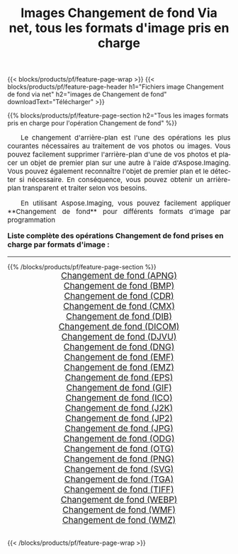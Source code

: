 ﻿---
title: Images Changement de fond Via net, tous les formats d'image pris en charge 
weight: 3920
url: /fr/net/change-background/ 
lang: fr
langdirlevel: 2
locales: zh-hans,ja,it,ru,de,es,fr,nl,id,lt,pl,pt,vi,tr,ko,zh-hant,ar,hi,th,sv,cs,uk,he
description: En utilisant Aspose.Imaging, vous pouvez facilement Changement de fond images Via net
---

{{< blocks/products/pf/feature-page-wrap >}}
{{< blocks/products/pf/feature-page-header h1="Fichiers image Changement de fond via net" h2="images de Changement de fond" downloadText="Télécharger" >}}


{{% blocks/products/pf/feature-page-section  h2="Tous les images formats pris en charge pour l'opération Changement de fond" %}}
<p align="justify" style="text-indent:2em;font-size:15px;">
Le changement d'arrière-plan est l'une des opérations les plus courantes nécessaires au traitement de vos photos ou images. Vous pouvez facilement supprimer l'arrière-plan d'une de vos photos et placer un objet de premier plan sur une autre à l'aide d'Aspose.Imaging. Vous pouvez également reconnaître l'objet de premier plan et le détecter si nécessaire. En conséquence, vous pouvez obtenir un arrière-plan transparent et traiter selon vos besoins.
</p>
<p align="justify" style="text-indent:2em;font-size:15px;">
En utilisant Aspose.Imaging, vous pouvez facilement appliquer **Changement de fond** pour différents formats d'image par programmation
</p>
<h3 style="margin-top:16px;">
Liste complète des opérations Changement de fond prises en charge par formats d'image :
</h3>
<hr/>
{{% /blocks/products/pf/feature-page-section %}}
<div class="container-fluid productfamilypage bg-gray">
    <div class="convertypes bg-gray agp-content section">
        <div class="container">
		<div class="row other-converters" style="gap: 10px;font-size: 19px;text-align:center;">
		    <div class='col-md-3 other-converter remove-lp remove-rp'><a href="/imaging/fr/net/change-background/apng/" style="padding:15px;">Changement de fond (APNG)</a></div><div class='col-md-3 other-converter remove-lp remove-rp'><a href="/imaging/fr/net/change-background/bmp/" style="padding:15px;">Changement de fond (BMP)</a></div><div class='col-md-3 other-converter remove-lp remove-rp'><a href="/imaging/fr/net/change-background/cdr/" style="padding:15px;">Changement de fond (CDR)</a></div><div class='col-md-3 other-converter remove-lp remove-rp'><a href="/imaging/fr/net/change-background/cmx/" style="padding:15px;">Changement de fond (CMX)</a></div><div class='col-md-3 other-converter remove-lp remove-rp'><a href="/imaging/fr/net/change-background/dib/" style="padding:15px;">Changement de fond (DIB)</a></div><div class='col-md-3 other-converter remove-lp remove-rp'><a href="/imaging/fr/net/change-background/dicom/" style="padding:15px;">Changement de fond (DICOM)</a></div><div class='col-md-3 other-converter remove-lp remove-rp'><a href="/imaging/fr/net/change-background/djvu/" style="padding:15px;">Changement de fond (DJVU)</a></div><div class='col-md-3 other-converter remove-lp remove-rp'><a href="/imaging/fr/net/change-background/dng/" style="padding:15px;">Changement de fond (DNG)</a></div><div class='col-md-3 other-converter remove-lp remove-rp'><a href="/imaging/fr/net/change-background/emf/" style="padding:15px;">Changement de fond (EMF)</a></div><div class='col-md-3 other-converter remove-lp remove-rp'><a href="/imaging/fr/net/change-background/emz/" style="padding:15px;">Changement de fond (EMZ)</a></div><div class='col-md-3 other-converter remove-lp remove-rp'><a href="/imaging/fr/net/change-background/eps/" style="padding:15px;">Changement de fond (EPS)</a></div><div class='col-md-3 other-converter remove-lp remove-rp'><a href="/imaging/fr/net/change-background/gif/" style="padding:15px;">Changement de fond (GIF)</a></div><div class='col-md-3 other-converter remove-lp remove-rp'><a href="/imaging/fr/net/change-background/ico/" style="padding:15px;">Changement de fond (ICO)</a></div><div class='col-md-3 other-converter remove-lp remove-rp'><a href="/imaging/fr/net/change-background/j2k/" style="padding:15px;">Changement de fond (J2K)</a></div><div class='col-md-3 other-converter remove-lp remove-rp'><a href="/imaging/fr/net/change-background/jp2/" style="padding:15px;">Changement de fond (JP2)</a></div><div class='col-md-3 other-converter remove-lp remove-rp'><a href="/imaging/fr/net/change-background/jpg/" style="padding:15px;">Changement de fond (JPG)</a></div><div class='col-md-3 other-converter remove-lp remove-rp'><a href="/imaging/fr/net/change-background/odg/" style="padding:15px;">Changement de fond (ODG)</a></div><div class='col-md-3 other-converter remove-lp remove-rp'><a href="/imaging/fr/net/change-background/otg/" style="padding:15px;">Changement de fond (OTG)</a></div><div class='col-md-3 other-converter remove-lp remove-rp'><a href="/imaging/fr/net/change-background/png/" style="padding:15px;">Changement de fond (PNG)</a></div><div class='col-md-3 other-converter remove-lp remove-rp'><a href="/imaging/fr/net/change-background/svg/" style="padding:15px;">Changement de fond (SVG)</a></div><div class='col-md-3 other-converter remove-lp remove-rp'><a href="/imaging/fr/net/change-background/tga/" style="padding:15px;">Changement de fond (TGA)</a></div><div class='col-md-3 other-converter remove-lp remove-rp'><a href="/imaging/fr/net/change-background/tiff/" style="padding:15px;">Changement de fond (TIFF)</a></div><div class='col-md-3 other-converter remove-lp remove-rp'><a href="/imaging/fr/net/change-background/webp/" style="padding:15px;">Changement de fond (WEBP)</a></div><div class='col-md-3 other-converter remove-lp remove-rp'><a href="/imaging/fr/net/change-background/wmf/" style="padding:15px;">Changement de fond (WMF)</a></div><div class='col-md-3 other-converter remove-lp remove-rp'><a href="/imaging/fr/net/change-background/wmz/" style="padding:15px;">Changement de fond (WMZ)</a></div>
                </div>
        </div>
    </div>
</div>
<br/>

{{< /blocks/products/pf/feature-page-wrap >}}
